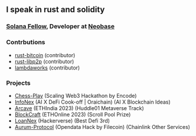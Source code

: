 <!-- 
<p align="center">
   <img src="https://github.com/startup-dreamer/startup-dreamer/assets/106421807/0159c9dd-78be-4086-a445-2e01553cf750" alt="Typing SVG" />
</p>
<!-- 
<p align="center">
   &nbsp;&nbsp;&nbsp;&nbsp;&nbsp;&nbsp;&nbsp;&nbsp;&nbsp;
      &nbsp;&nbsp;&nbsp;&nbsp;&nbsp;&nbsp;&nbsp;<img src="https://readme-typing-svg.demolab.com?font=Times+new+Roman&weight=500&size=22&pause=1000&color=FB8C00&vCenter=true&width=440&height=45&lines=Web3+Enthusiast+and+Blockchain+Developer;Building+projects%2C+Contributing+to+Open+Source" alt="Typing SVG" />
</p> 
<p align="center">
  <a href="https://twitter.com/Startup_dmr"><img width="32px" alt="Twitter" title="Twitter" src="https://github-production-user-asset-6210df.s3.amazonaws.com/106421807/241289520-185b2438-c597-4270-83aa-5be4c8edd76a.png"/></a>
  &#8287;&#8287;&#8287;&#8287;&#8287;
  <a href="https://www.linkedin.com/in/startup1dreamer/"><img width="32px" alt="LinkedIn" title="LinkedIn" src="https://github-production-user-asset-6210df.s3.amazonaws.com/106421807/241289611-ce32af85-b56e-46e0-9403-f023f03cc6ca.png"/></a>
  &#8287;&#8287;&#8287;&#8287;&#8287;
</p>
<br>
<br>
<br>
<p align="center">
  <img src="https://github-readme-streak-stats.herokuapp.com/?user=startup-dreamer&theme=vision-friendly-dark&hide_border=false&border_color=ffffff" alt="GitHub Stats" />
</p>
<!-- <br/><br/>
<a herf='https://github.com/startup-dreamer/NFT-Lending-Borrowing-protocol'>
  <img  align="left" src="https://github-readme-stats.vercel.app/api/pin/?username=startup-dreamer&repo=NFT-Lending-Borrowing-protocol&theme=vision-friendly-dark&hide_border=false&include_all_commits=true&count_private=true&border_color=6495ED&title_color=ffffff" alt="GitHub Stats" /></a> -->
  
## I speak in rust and solidity

### [Solana Fellow](https://summer.superteam.fun/), Developer at [Neobase](https://x.com/NeoBase_Studios)

### Contrbutions

- [rust-bitcoin][rust-bitcoin] (contributor)
- [rust-libp2p][rust-libp2p] (contributor)
- [lambdaworks][lambdaworks] (contributor)

### Projects
- [Chess-Play][play] (Scaling Web3 Hackathon by Encode)
- [InfoNex][info] (AI X DeFi Cook-off | Oraichain) (AI X Blockchain Ideas)
- [Arcave][arcave] (ETHIndia 2023) (Huddle01 Metaverse Track)
- [BlockCraft][blockcraft] (ETHOnline 2023) (Scroll Pool Prize)
- [LoanNex][loannex] (Hackerverse) (Best Defi 3rd)
- [Aurum-Protocol][aurum] (Opendata Hack by Filecoin) (Chainlink Other Services)

  
[bdk]: https://github.com/bitcoindevkit/bdk/pulls?q=is%3Apr+author%3Astartup-dreamer
[rust-bitcoin-new]: https://github.com/rust-bitcoin/rust-bitcoin/pulls?q=is%3Apr+author%3A0xkrieger+is%3Aclosed
[rust-bitcoin]: https://github.com/rust-bitcoin/rust-bitcoin/pulls?q=is%3Apr+author%3Astartup-dreamer
[rust-libp2p]: https://github.com/libp2p/rust-libp2p/pulls?q=is%3Apr+author%3Astartup-dreamer+
[lambdaworks]: https://github.com/lambdaclass/lambdaworks/pulls?q=is%3Apr+author%3Astartup-dreamer+
[loannex]: https://devfolio.co/projects/loannex-b159
[arcave]: https://devfolio.co/projects/arcave-e8c0
[aurum]: https://github.com/Aurum-Platform
[blockcraft]: https://ethglobal.com/showcase/blockcraft-chrq5
[info]: https://dorahacks.io/buidl/9180
[play]: https://github.com/SayantanBong007/Chess_Play



